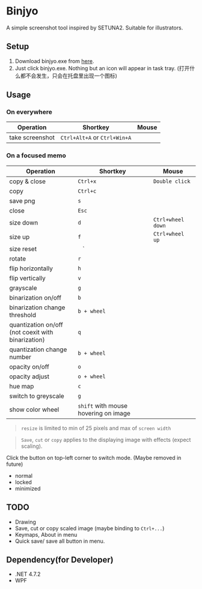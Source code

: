 # Binjyo

A simple screenshot tool inspired by SETUNA2.
Suitable for illustrators.

## Setup

1. Download binjyo.exe from [here](https://github.com/NikuKikai/Binjyo/releases).
2. Just click binjyo.exe. Nothing but an icon will appear in task tray. (打开什么都不会发生，只会在托盘里出现一个图标)

## Usage

### On everywhere

Operation | Shortkey | Mouse
--- | --- | ---
take screenshot | `Ctrl+Alt+A`  or `Ctrl+Win+A`|

### On a focused memo

Operation | Shortkey | Mouse
--- | --- | ---
copy & close | `Ctrl+x` | `Double click`
copy | `Ctrl+c`
save png | `s`
close | `Esc`
size down | `d` | `Ctrl+wheel down`
size up | `f` | `Ctrl+wheel up`
size reset | ` ` `
rotate | `r`
flip horizontally | `h`
flip vertically | `v`
grayscale | `g`
binarization on/off | `b`
binarization change threshold | `b + wheel`
quantization on/off <br>(not coexit with binarization) | `q`
quantization change number  | `b + wheel`
opacity on/off | `o`
opacity adjust | `o + wheel`
hue map | `c`
switch to greyscale | `g`
show color wheel | `shift` with mouse hovering on image

> `resize` is limited to min of 25 pixels and max of `screen width`

> `Save`, `cut` or `copy` applies to the displaying image with effects (expect scaling). 

Click the button on top-left corner to switch mode. (Maybe removed in future)
- normal
- locked
- minimized

## TODO

- Drawing
- Save, cut or copy scaled image (maybe binding to `Ctrl+...`)
- Keymaps, About in menu
- Quick save/ save all button in menu.


## Dependency(for Developer)

- .NET 4.7.2
- WPF
